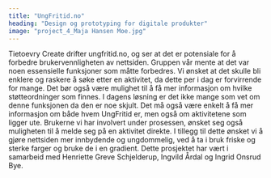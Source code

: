 ```yaml
---
title: "UngFritid.no"
heading: "Design og prototyping for digitale produkter"
image: "project_4_Maja Hansen Moe.jpg"
---
```


Tietoevry Create drifter ungfritid.no, og ser at det er potensiale for å forbedre brukervennligheten av nettsiden. Gruppen vår mente at det var noen essensielle funksjoner som måtte forbedres. Vi ønsket at det skulle bli enklere og raskere å søke etter en aktivitet, da dette per i dag er forvirrende for mange. Det bør også være mulighet til å få mer informasjon om hvilke støtteordninger som finnes. I dagens løsning er det ikke mange som vet om denne funksjonen da den er noe skjult. Det må også være enkelt å få mer informasjon om både hvem UngFritid er, men også om aktivitetene som ligger ute. Brukerne vi har involvert under prosessen, ønsket seg også muligheten til å melde seg på en aktivitet direkte. I tillegg til dette ønsket vi å gjøre nettsiden mer innbydende og ungdommelig, ved å ta i bruk friske og sterke farger og bruke de i en gradient. Dette prosjektet har vært i samarbeid med Henriette Greve Schjelderup, Ingvild Årdal og Ingrid Onsrud Bye.
